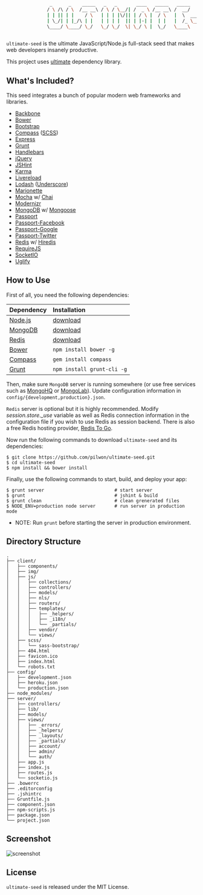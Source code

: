 ```sh
                _      _    _____   _   _       ____   _____   _____        ____   _____  _____  ____ 
               / \ /\ / \  /__ __\ / \ / \__/| /  _ \ /__ __\ /  __/       / ___\ /  __/ /  __/ /  _ \
               | | || | |    / \   | | | |\/|| | / \ |  / \   |  \  _____  |    \ |  \   |  \   | | \|
               | \_/| | |_/\ | |   | | | |  || | |-| |  | |   |  /_ \____\ \___ | |  /_  |  /_  | |_/|
               \____/ \____/ \_/   \_/ \_/  \| \_/ \ |  \_/   \____\       \____/ \____\ \____\ \____/
                                                                           
```

`ultimate-seed` is the ultimate JavaScript/Node.js full-stack seed that makes web developers insanely productive.

This project uses [ultimate](https://github.com/pilwon/ultimate) dependency library.

## What's Included?

  This seed integrates a bunch of popular modern web frameworks and libraries.

  * [Backbone](http://backbonejs.org/)
  * [Bower](http://twitter.github.com/bower/)
  * [Bootstrap](http://twitter.github.com/bootstrap/)
  * [Compass](http://compass-style.org/) ([SCSS](http://sass-lang.com/))
  * [Express](http://expressjs.com/)
  * [Grunt](http://gruntjs.com/)
  * [Handlebars](http://handlebarsjs.com/)
  * [jQuery](http://jquery.com/)
  * [JSHint](http://www.jshint.com/)
  * [Karma](http://karma-runner.github.com/)
  * [Livereload](http://livereload.com/)
  * [Lodash](http://lodash.com/) ([Underscore](http://underscorejs.org/))
  * [Marionette](http://marionettejs.com/)
  * [Mocha](http://visionmedia.github.com/mocha/) w/ [Chai](http://chaijs.com/)
  * [Modernizr](http://modernizr.com/)
  * [MongoDB](http://www.mongodb.org/) w/ [Mongoose](http://www.mongoose.com/)
  * [Passport](http://passportjs.org/)
  * [Passport-Facebook](https://github.com/jaredhanson/passport-facebook)
  * [Passport-Google](https://github.com/jaredhanson/passport-google-oauth)
  * [Passport-Twitter](https://github.com/jaredhanson/passport-twitter)
  * [Redis](http://redis.io/) w/ [Hiredis](https://github.com/redis/hiredis)
  * [RequireJS](http://requirejs.org/)
  * [SocketIO](http://socket.io/)
  * [Uglify](http://lisperator.net/uglifyjs/)

## How to Use

  First of all, you need the following dependencies:

| Dependency                                | Installation                                 |
|:------------------------------------------|:---------------------------------------------|
| [Node.js](http://nodejs.org/)             | [download](http://nodejs.org/download/)      |
| [MongoDB](http://www.mongodb.org/)        | [download](http://www.mongodb.org/downloads) |
| [Redis](http://redis.io/)                 | [download](http://redis.io/download)         |
| [Bower](http://twitter.github.com/bower/) | `npm install bower -g`                       |
| [Compass](http://compass-style.org/)      | `gem install compass`                        |
| [Grunt](http://gruntjs.com/)              | `npm install grunt-cli -g`                   |

  Then, make sure `MongoDB` server is running somewhere (or use free services such as [MongoHQ](https://www.mongohq.com/) or [MongoLab](https://mongolab.com/)). Update configuration information in `config/{development,production}.json`.

  `Redis` server is optional but it is highly recommended. Modify *session.store._use* variable as well as Redis connection information in the configuration file if you wish to use Redis as session backend. There is also a free Redis hosting provider, [Redis To Go](http://redistogo.com/).

  Now run the following commands to download `ultimate-seed` and its dependencies:

    $ git clone https://github.com/pilwon/ultimate-seed.git
    $ cd ultimate-seed
    $ npm install && bower install

  Finally, use the following commands to start, build, and deploy your app:

    $ grunt server                          # start server
    $ grunt                                 # jshint & build
    $ grunt clean                           # clean grenerated files
    $ NODE_ENV=production node server       # run server in production mode

  * NOTE: Run `grunt` before starting the server in production environment.

## Directory Structure

```
.
├── client/
│   ├── components/
│   ├── img/
│   ├── js/
│   │   ├── collections/
│   │   ├── controllers/
│   │   ├── models/
│   │   ├── nls/
│   │   ├── routers/
│   │   ├── templates/
│   │   │   ├── _helpers/
│   │   │   ├── _i18n/
│   │   │   └── _partials/
│   │   ├── vendor/
│   │   └── views/
│   ├── scss/
│   │   └── sass-bootstrap/
│   ├── 404.html
│   ├── favicon.ico
│   ├── index.html
│   └── robots.txt
├── config/
│   ├── development.json
│   ├── heroku.json
│   └── production.json
├── node_modules/
├── server/
│   ├── controllers/
│   ├── lib/
│   ├── models/
│   ├── views/
│   │   ├── _errors/
│   │   ├── _helpers/
│   │   ├── _layouts/
│   │   ├── _partials/
│   │   ├── account/
│   │   ├── admin/
│   │   └── auth/
│   ├── app.js
│   ├── index.js
│   ├── routes.js
│   └── socketio.js
├── .bowerrc
├── .editorconfig
├── .jshintrc
├── Gruntfile.js
├── component.json
├── npm-scripts.js
├── package.json
└── project.json
```

## Screenshot

![screenshot](https://raw.github.com/pilwon/ultimate-seed/master/client/img/screenshot.png)

## License

  `ultimate-seed` is released under the MIT License.
